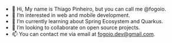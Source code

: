 - 👋 Hi, My name is Thiago Pinheiro, but you can call me @fogoio.
- 👀 I’m interested in web and mobile development.
- 🌱 I’m currently learning about Spring Ecosystem and Quarkus.
- 💞️ I’m looking to collaborate on open source projects.
- 📫 You can contact me via email at fogoio.dev@gmail.com.
